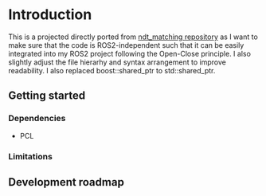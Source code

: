 # Introduction

This is a projected directly ported from [ndt_matching repository](https://github.com/atokuz/ndt_matching/tree/master) as I want to make sure that the code is ROS2-independent such that it can be easily integrated into my ROS2 project following the Open-Close principle. I also slightly adjust the file hierarhy and syntax arrangement to improve readability. I also replaced boost::shared_ptr to std::shared_ptr.

## Getting started

### Dependencies

- PCL

### Limitations


## Development roadmap
